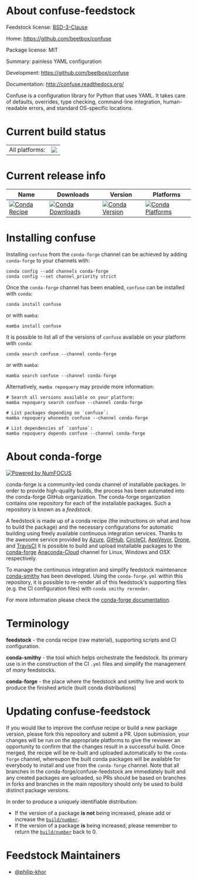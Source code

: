 About confuse-feedstock
=======================

Feedstock license: [BSD-3-Clause](https://github.com/conda-forge/confuse-feedstock/blob/main/LICENSE.txt)

Home: https://github.com/beetbox/confuse

Package license: MIT

Summary: painless YAML configuration

Development: https://github.com/beetbox/confuse

Documentation: http://confuse.readthedocs.org/

Confuse is a configuration library for Python that uses YAML.
It takes care of defaults, overrides, type checking, command-line
integration, human-readable errors, and standard OS-specific locations.


Current build status
====================


<table><tr><td>All platforms:</td>
    <td>
      <a href="https://dev.azure.com/conda-forge/feedstock-builds/_build/latest?definitionId=7004&branchName=main">
        <img src="https://dev.azure.com/conda-forge/feedstock-builds/_apis/build/status/confuse-feedstock?branchName=main">
      </a>
    </td>
  </tr>
</table>

Current release info
====================

| Name | Downloads | Version | Platforms |
| --- | --- | --- | --- |
| [![Conda Recipe](https://img.shields.io/badge/recipe-confuse-green.svg)](https://anaconda.org/conda-forge/confuse) | [![Conda Downloads](https://img.shields.io/conda/dn/conda-forge/confuse.svg)](https://anaconda.org/conda-forge/confuse) | [![Conda Version](https://img.shields.io/conda/vn/conda-forge/confuse.svg)](https://anaconda.org/conda-forge/confuse) | [![Conda Platforms](https://img.shields.io/conda/pn/conda-forge/confuse.svg)](https://anaconda.org/conda-forge/confuse) |

Installing confuse
==================

Installing `confuse` from the `conda-forge` channel can be achieved by adding `conda-forge` to your channels with:

```
conda config --add channels conda-forge
conda config --set channel_priority strict
```

Once the `conda-forge` channel has been enabled, `confuse` can be installed with `conda`:

```
conda install confuse
```

or with `mamba`:

```
mamba install confuse
```

It is possible to list all of the versions of `confuse` available on your platform with `conda`:

```
conda search confuse --channel conda-forge
```

or with `mamba`:

```
mamba search confuse --channel conda-forge
```

Alternatively, `mamba repoquery` may provide more information:

```
# Search all versions available on your platform:
mamba repoquery search confuse --channel conda-forge

# List packages depending on `confuse`:
mamba repoquery whoneeds confuse --channel conda-forge

# List dependencies of `confuse`:
mamba repoquery depends confuse --channel conda-forge
```


About conda-forge
=================

[![Powered by
NumFOCUS](https://img.shields.io/badge/powered%20by-NumFOCUS-orange.svg?style=flat&colorA=E1523D&colorB=007D8A)](https://numfocus.org)

conda-forge is a community-led conda channel of installable packages.
In order to provide high-quality builds, the process has been automated into the
conda-forge GitHub organization. The conda-forge organization contains one repository
for each of the installable packages. Such a repository is known as a *feedstock*.

A feedstock is made up of a conda recipe (the instructions on what and how to build
the package) and the necessary configurations for automatic building using freely
available continuous integration services. Thanks to the awesome service provided by
[Azure](https://azure.microsoft.com/en-us/services/devops/), [GitHub](https://github.com/),
[CircleCI](https://circleci.com/), [AppVeyor](https://www.appveyor.com/),
[Drone](https://cloud.drone.io/welcome), and [TravisCI](https://travis-ci.com/)
it is possible to build and upload installable packages to the
[conda-forge](https://anaconda.org/conda-forge) [Anaconda-Cloud](https://anaconda.org/)
channel for Linux, Windows and OSX respectively.

To manage the continuous integration and simplify feedstock maintenance
[conda-smithy](https://github.com/conda-forge/conda-smithy) has been developed.
Using the ``conda-forge.yml`` within this repository, it is possible to re-render all of
this feedstock's supporting files (e.g. the CI configuration files) with ``conda smithy rerender``.

For more information please check the [conda-forge documentation](https://conda-forge.org/docs/).

Terminology
===========

**feedstock** - the conda recipe (raw material), supporting scripts and CI configuration.

**conda-smithy** - the tool which helps orchestrate the feedstock.
                   Its primary use is in the construction of the CI ``.yml`` files
                   and simplify the management of *many* feedstocks.

**conda-forge** - the place where the feedstock and smithy live and work to
                  produce the finished article (built conda distributions)


Updating confuse-feedstock
==========================

If you would like to improve the confuse recipe or build a new
package version, please fork this repository and submit a PR. Upon submission,
your changes will be run on the appropriate platforms to give the reviewer an
opportunity to confirm that the changes result in a successful build. Once
merged, the recipe will be re-built and uploaded automatically to the
`conda-forge` channel, whereupon the built conda packages will be available for
everybody to install and use from the `conda-forge` channel.
Note that all branches in the conda-forge/confuse-feedstock are
immediately built and any created packages are uploaded, so PRs should be based
on branches in forks and branches in the main repository should only be used to
build distinct package versions.

In order to produce a uniquely identifiable distribution:
 * If the version of a package **is not** being increased, please add or increase
   the [``build/number``](https://docs.conda.io/projects/conda-build/en/latest/resources/define-metadata.html#build-number-and-string).
 * If the version of a package **is** being increased, please remember to return
   the [``build/number``](https://docs.conda.io/projects/conda-build/en/latest/resources/define-metadata.html#build-number-and-string)
   back to 0.

Feedstock Maintainers
=====================

* [@philip-khor](https://github.com/philip-khor/)

